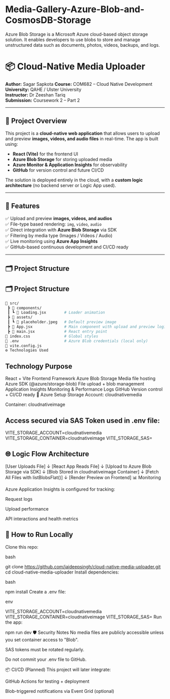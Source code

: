 # Media-Gallery-Azure-Blob-and-CosmosDB-Storage
Azure Blob Storage is a Microsoft Azure cloud-based object storage solution. It enables developers to use blobs to store and manage unstructured data such as documents, photos, videos, backups, and logs. 

# 📦 Cloud-Native Media Uploader

**Author:** Sagar Sapkota
**Course:** COM682 – Cloud Native Development  
**University:** QAHE / Ulster University  
**Instructor:** Dr Zeeshan Tariq  
**Submission:** Coursework 2 – Part 2  

---

## 🚀 Project Overview

This project is a **cloud-native web application** that allows users to upload and preview **images, videos, and audio files** in real-time. The app is built using:

- **React (Vite)** for the frontend UI  
- **Azure Blob Storage** for storing uploaded media  
- **Azure Monitor & Application Insights** for observability  
- **GitHub** for version control and future CI/CD

The solution is deployed entirely in the cloud, with a **custom logic architecture** (no backend server or Logic App used).

---

## 🧠 Features

✅ Upload and preview **images, videos, and audios**  
✅ File-type based rendering: `img`, `video`, `audio`  
✅ Direct integration with **Azure Blob Storage** via SDK  
✅ Filtering by media type (Images / Videos / Audio)  
✅ Live monitoring using **Azure App Insights**  
✅ GitHub-based continuous development and CI/CD ready  

---

## 🗂️ Project Structure

## 🗂️ Project Structure

```bash
📁 src/
 ┣ 📂 components/
 ┃ ┗ 📄 Loading.jsx        # Loader animation
 ┣ 📂 assets/
 ┃ ┗ 📄 placeholder.jpeg   # Default preview image
 ┣ 📄 App.jsx              # Main component with upload and preview logic
 ┣ 📄 main.jsx             # React entry point
📄 index.css               # Global styles
📄 .env                    # Azure Blob credentials (local only)
📄 vite.config.js
⚙️ Technologies Used
```


## Technology	Purpose
React + Vite	Frontend Framework
Azure Blob Storage	Media file hosting
Azure SDK (@azure/storage-blob)	File upload + blob management
Application Insights	Monitoring & Performance Logs
GitHub	Version control + CI/CD ready
🔐 Azure Setup
Storage Account: cloudnativemedia

Container: cloudnativeimage

## Access secured via SAS Token used in .env file:

VITE_STORAGE_ACCOUNT=cloudnativemedia
VITE_STORAGE_CONTAINER=cloudnativeimage
VITE_STORAGE_SAS=<your-sas-token>


## 🌐 Logic Flow Architecture

[User Uploads File]
     ↓
[React App Reads File]
     ↓
[Upload to Azure Blob Storage via SDK]
     ↓
[Blob Stored in cloudnativeimage Container]
     ↓
[Fetch All Files with listBlobsFlat()]
     ↓
[Render Preview on Frontend]
📊 Monitoring

Azure Application Insights is configured for tracking:

Request logs

Upload performance

API interactions and health metrics


## 🧪 How to Run Locally
Clone this repo:

bash

git clone https://github.com/jaideepsingh/cloud-native-media-uploader.git
cd cloud-native-media-uploader
Install dependencies:

bash

npm install
Create a .env file:

env

VITE_STORAGE_ACCOUNT=cloudnativemedia
VITE_STORAGE_CONTAINER=cloudnativeimage
VITE_STORAGE_SAS=<your-sas-token>
Run the app:


npm run dev
🛡️ Security Notes
No media files are publicly accessible unless you set container access to "Blob".

SAS tokens must be rotated regularly.

Do not commit your .env file to GitHub.

📦 CI/CD (Planned)
This project will later integrate:

GitHub Actions for testing + deployment

Blob-triggered notifications via Event Grid (optional)
